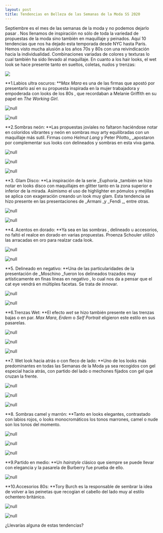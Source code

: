 ```yaml
---
layout: post
title: Tendencias en Belleza de las Semanas de la Moda SS 2020
---
```

Septiembre es el mes de las semanas de la moda y no podemos dejarlo pasar . Nos llenamos de inspiración no sólo de toda la variedad de propuestas de la moda sino también en maquillaje y peinados. Aquí 10 tendencias que nos ha dejado esta temporada desde NYC hasta París. Hemos visto mucha alusión a los años 70s y 80s con una reivindicación hacia la individualidad. Combinaciones variadas de colores y texturas lo cual también ha sido llevado al maquillaje. En cuanto a los hair looks, el wet look se hace presente tanto en sueltos, coletas, nudos y trenzas:

![](/img/uploads/portadillafw.jpg)

**1.Labios ultra oscuros: **_Max Mara_ es una de las firmas que apostó por presentarlo así en su propuesta inspirada en la mujer trabajadora y empoderada con looks de los 80s , que recordaban a Melanie Griffith en su papel en _The Working Girl_. 

![null](/img/uploads/maxmara.jpg)

![null](/img/uploads/labiososcuros.jpg)

**2.Sombras neón: **Las propuestas joviales no faltaron haciéndose notar en coloridos vibrantes y neón en sombras muy arty equilibradas con un maquillaje más sutil. Firmas como _Helmut Lang_ y Peter Pilotto_ _apostaron por complementar sus looks con delineados y sombras en esta viva gama.

![null](/img/uploads/neon.jpg)

![null](/img/uploads/neon1.jpg)

![null](/img/uploads/peterpilotto.jpg)

**3. Glam Disco: **La inspiración de la serie _Euphoria _también se hizo notar en looks disco con maquillajes en glitter tanto en la zona superior e inferior de la mirada. Asimismo el uso de highlighter en pómulos y mejillas se aplica con exageración creando un look muy glam. Esta tendencia se hizo presente en las presentaciones de _Armani _y _Fendi _, entre otras.

![null](/img/uploads/fendi.jpg)

![null](/img/uploads/glitter2.jpg)

**4. Acentos en dorado: **Ya sea en las sombras , delineado u accesorios, no faltó el realce en dorado en varias propuestas. Proenza Schouler utilizó las arracadas en oro para realzar cada look.

![null](/img/uploads/proenza.jpg)

![null](/img/uploads/armani.jpg)

**5. Delineado en negativo: **Una de las particularidades de la presentación de _Moschino _fueron los delineados trazados muy artísticamente en finas líneas en negativo , lo cual nos da a pensar que el cat eye vendrá en múltiples facetas. Se trata de innovar.

![null](/img/uploads/delineadoennegativo.jpg)

![null](/img/uploads/delineado2.jpg)

**6.Trenzas Wet: **El efecto _wet_ se hizo también presente en las trenzas bajas o en par. _Max Mara_, _Erdem_ o _Self Portrait_ eligieron este estilo en sus pasarelas.

![null](/img/uploads/trenza3.jpg)

![null](/img/uploads/trenza2.jpg)

![null](/img/uploads/trenza1.jpg)

**7. Wet look hacia atrás o con fleco de lado: **Uno de los looks más predominantes en todas las Semanas de la Moda ya sea recogidos con gel especial hacia atrás, con partido del lado o mechones fijados con gel que cruzan la frente.

![null](/img/uploads/wetlook2.jpg)

![null](/img/uploads/wetlook1.jpg)

![null](/img/uploads/wetlook2.jpg)

**8. Sombras camel y marrón: **Tanto en looks elegantes, contrastado con labios rojos, o looks monocromáticos los tonos marrones, camel o nude son los tonos del momento.

![null](/img/uploads/sombrasmarron.jpg)

![null](/img/uploads/sombrasmarron3.jpg)

![null](/img/uploads/sombrasmarron5.jpg)

**9.Partido en medio: **Un _hairstyle_ clásico que siempre se puede llevar con elegancia y la pasarela de Burberry fue prueba de ello.

![null](/img/uploads/burberry.jpg)

**10.Accesorios 80s: **Tory Burch es la responsable de sembrar la idea de volver a las peinetas que recogían el cabello del lado muy al estilo ochentero británico. 

![null](/img/uploads/peineta1.jpg)

![null](/img/uploads/peinetas.jpg)

¿Llevarías alguna de estas tendencias?
